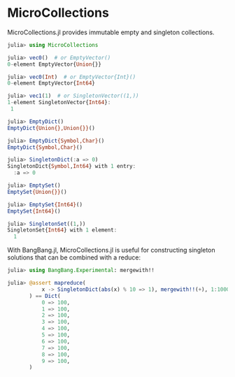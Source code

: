 # MicroCollections

MicroCollections.jl provides immutable empty and singleton collections.

```julia
julia> using MicroCollections

julia> vec0()  # or EmptyVector()
0-element EmptyVector{Union{}}

julia> vec0(Int)  # or EmptyVector{Int}()
0-element EmptyVector{Int64}

julia> vec1(1)  # or SingletonVector((1,))
1-element SingletonVector{Int64}:
 1

julia> EmptyDict()
EmptyDict{Union{},Union{}}()

julia> EmptyDict{Symbol,Char}()
EmptyDict{Symbol,Char}()

julia> SingletonDict(:a => 0)
SingletonDict{Symbol,Int64} with 1 entry:
  :a => 0

julia> EmptySet()
EmptySet{Union{}}()

julia> EmptySet{Int64}()
EmptySet{Int64}()

julia> SingletonSet((1,))
SingletonSet{Int64} with 1 element:
  1
```

With BangBang.jl, MicroCollections.jl is useful for constructing
singleton solutions that can be combined with a reduce:

```julia
julia> using BangBang.Experimental: mergewith!!

julia> @assert mapreduce(
           x -> SingletonDict(abs(x) % 10 => 1), mergewith!!(+), 1:1000,
       ) == Dict(
           0 => 100,
           1 => 100,
           2 => 100,
           3 => 100,
           4 => 100,
           5 => 100,
           6 => 100,
           7 => 100,
           8 => 100,
           9 => 100,
       )
```

